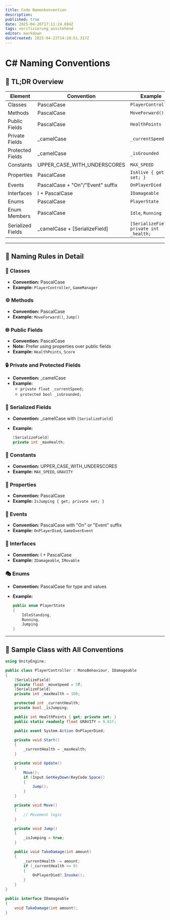 ```yaml
---
title: Code Namenkonvention
description: 
published: true
date: 2025-04-26T17:11:24.694Z
tags: verifizierung_ausstehend
editor: markdown
dateCreated: 2025-04-23T14:28:51.317Z
---
```


# C# Naming Conventions

## 🧠 TL;DR Overview

| Element | Convention | Example |
| --- | --- | --- |
| Classes | PascalCase | `PlayerController` |
| Methods | PascalCase | `MoveForward()` |
| Public Fields | PascalCase | `HealthPoints` |
| Private Fields | _camelCase | `_currentSpeed` |
| Protected Fields | _camelCase | `_isGrounded` |
| Constants | UPPER_CASE_WITH_UNDERSCORES | `MAX_SPEED` |
| Properties | PascalCase | `IsAlive { get; set; }` |
| Events | PascalCase + "On"/"Event" suffix | `OnPlayerDied` |
| Interfaces | I + PascalCase | `IDamageable` |
| Enums | PascalCase | `PlayerState` |
| Enum Members | PascalCase | `Idle`, `Running` |
| Serialized Fields | _camelCase + [SerializeField] | `[SerializeField]  private int _health;` |

---

## 🧾 Naming Rules in Detail

### 🧱 Classes

- **Convention:** PascalCase
- **Example:** `PlayerController`, `GameManager`

### ⚙️ Methods

- **Convention:** PascalCase
- **Example:** `MoveForward()`, `Jump()`

### 🌐 Public Fields

- **Convention:** PascalCase
- **Note:** Prefer using properties over public fields
- **Example:** `HealthPoints`, `Score`

### 🔒 Private and Protected Fields

- **Convention:** _camelCase
- **Example:**
  - `private float _currentSpeed;`
  - `protected bool _isGrounded;`

### 💾 Serialized Fields

- **Convention:** _camelCase with `[SerializeField]`
- **Example:**
  
  ```csharp
  [SerializeField] 
  private int _maxHealth;
  ```
  

### 🔁 Constants

- **Convention:** UPPER_CASE_WITH_UNDERSCORES
- **Example:** `MAX_SPEED`, `GRAVITY`

### 🏡 Properties

- **Convention:** PascalCase
- **Example:** `IsJumping { get; private set; }`

### 🔔 Events

- **Convention:** PascalCase with "On" or "Event" suffix
- **Example:** `OnPlayerDied`, `GameOverEvent`

### 🤝 Interfaces

- **Convention:** I + PascalCase
- **Example:** `IDamageable`, `IMovable`

### 🎭 Enums

- **Convention:** PascalCase for type and values
- **Example:**
  
  ```csharp
  public enum PlayerState
  {
      IdleStanding,
      Running,
      Jumping
  }
  ```
  

---

## 🧩 Sample Class with All Conventions

```csharp
using UnityEngine;

public class PlayerController : MonoBehaviour, IDamageable
{
    [SerializeField] 
    private float _moveSpeed = 5f;
    [SerializeField] 
    private int _maxHealth = 100;

    protected int _currentHealth;
    private bool _isJumping;

    public int HealthPoints { get; private set; }
    public static readonly float GRAVITY = 9.81f;

    public event System.Action OnPlayerDied;

    private void Start()
    {
        _currentHealth = _maxHealth;
    }

    private void Update()
    {
        Move();
        if (Input.GetKeyDown(KeyCode.Space))
        {
            Jump();
        }
    }

    private void Move()
    {
        // Movement logic
    }

    private void Jump()
    {
        _isJumping = true;
    }

    public void TakeDamage(int amount)
    {
        _currentHealth -= amount;
        if (_currentHealth <= 0)
        {
            OnPlayerDied?.Invoke();
        }
    }
}

public interface IDamageable
{
    void TakeDamage(int amount);
}
```